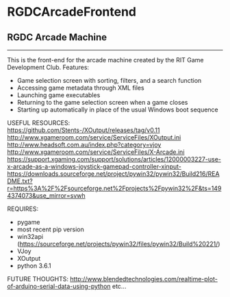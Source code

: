 # RGDCArcadeFrontend
RGDC Arcade Machine
---
---
This is the front-end for the arcade machine created by the RIT Game Development Club. Features:
- Game selection screen with sorting, filters, and a search function
- Accessing game metadata through XML files
- Launching game executables
- Returning to the game selection screen when a game closes
- Starting up automatically in place of the usual Windows boot sequence

USEFUL RESOURCES:
https://github.com/Stents-/XOutput/releases/tag/v0.11
http://www.xgameroom.com/service/ServiceFiles/XOutput.ini
http://www.headsoft.com.au/index.php?category=vjoy
http://www.xgameroom.com/service/ServiceFiles/X-Arcade.ini
https://support.xgaming.com/support/solutions/articles/12000003227-use-x-arcade-as-a-windows-joystick-gamepad-controller-xinput-
https://downloads.sourceforge.net/project/pywin32/pywin32/Build216/README.txt?r=https%3A%2F%2Fsourceforge.net%2Fprojects%2Fpywin32%2F&ts=1494374073&use_mirror=svwh

REQUIRES:
- pygame
- most recent pip version
- win32api (https://sourceforge.net/projects/pywin32/files/pywin32/Build%20221/)
- VJoy
- XOutput
- python 3.6.1

FUTURE THOUGHTS:
http://www.blendedtechnologies.com/realtime-plot-of-arduino-serial-data-using-python
etc...


